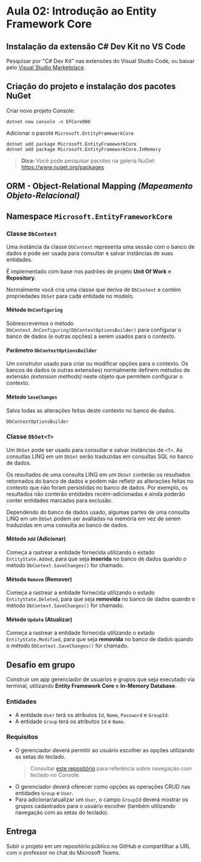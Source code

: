 # Aula 02: Introdução ao Entity Framework Core

## Instalação da extensão C# Dev Kit no VS Code

Pesquisar por "C# Dev Kit" nas extensões do Visual Studio Code, ou baixar pelo [Visual Studio Marketplace](https://marketplace.visualstudio.com/items?itemName=ms-dotnettools.csdevkit).

## Criação do projeto e instalação dos pacotes NuGet

Criar novo projeto Console:

```
dotnet new console -n EFCore000
```

Adicionar o pacote `Microsoft.EntityFrameworkCore`

```
dotnet add package Microsoft.EntityFrameworkCore
dotnet add package Microsoft.EntityFrameworkCore.InMemory
```

> **Dica:** Você pode pesquisar pacotes na galeria NuGet: https://www.nuget.org/packages

## ORM - Object-Relational Mapping _(Mapeamento Objeto-Relacional)_

## Namespace `Microsoft.EntityFrameworkCore`

### Classe `DbContext`

Uma instância da classe `DbContext` representa uma sessão com o banco de dados e pode ser usada para consultar e salvar instâncias de suas entidades.

É implementado com base nos padrões de projeto **Unit Of Work** e **Repository**.

Normalmente você cria uma classe que deriva de `DbContext` e contém propriedades `DbSet` para cada entidade no modelo.

#### Método `OnConfiguring`

Sobrescrevemos o método `DbContext.OnConfiguring(DbContextOptionsBuilder)` para configurar o banco de dados (e outras opções) a serem usados para o contexto.

#### Parâmetro `DbContextOptionsBuilder`

Um construtor usado para criar ou modificar opções para o contexto. Os bancos de dados (e outras extensões) normalmente definem métodos de extensão _(extension methods)_ neste objeto que permitem configurar o contexto.

#### Método `SaveChanges`

Salva todas as alterações feitas deste contexto no banco de dados.

`DbContextOptionsBuilder`

### Classe `DbSet<T>`

Um `DbSet` pode ser usado para consultar e salvar instâncias de `<T>`. As consultas LINQ em um `DbSet` serão traduzidas em consultas SQL no banco de dados.

Os resultados de uma consulta LINQ em um `DbSet` conterão os resultados retornados do banco de dados e podem não refletir as alterações feitas no contexto que não foram persistidas no banco de dados. Por exemplo, os resultados não conterão entidades recém-adicionadas e ainda poderão conter entidades marcadas para exclusão.

Dependendo do banco de dados usado, algumas partes de uma consulta LINQ em um `DbSet` podem ser avaliadas na memória em vez de serem traduzidas em uma consulta ao banco de dados.

#### Método `Add` (Adicionar)

Começa a rastrear a entidade fornecida utilizando o estado `EntityState.Added`, para que seja **inserida** no banco de dados quando o método `DbContext.SaveChanges()` for chamado.

#### Método `Remove` (Remover)

Começa a rastrear a entidade fornecida utilizando o estado `EntityState.Deleted`, para que seja **removida** no banco de dados quando o método `DbContext.SaveChanges()` for chamado.

#### Método `Update` (Atualizar)

Começa a rastrear a entidade fornecida utilizando o estado `EntityState.Modified`, para que seja **removida** no banco de dados quando o método `DbContext.SaveChanges()` for chamado.

## Desafio em grupo

Construir um app gerenciador de usuários e grupos que seja executado via terminal, utilizando **Entity Framework Core** e **In-Memory Database**.

### Entidades

- A entidade `User` terá os atributos `Id`, `Name`, `Password` e `GroupId`.
- A entidade `Group` terá os atributos `Id` e `Name`.

### Requisitos

- O gerenciador deverá permitir ao usuário escolher as opções utilizando as setas do teclado.
  > Consultar [este repositório](https://github.com/ricardogerbaudo/Console.InteractiveMenu) para referência sobre navegação com teclado no Console.
- O gerenciador deverá oferecer como opções as operações CRUD nas entidades `Group` e `User`.
- Para adicionar/atualizar um `User`, o campo `GroupId` deverá mostrar os grupos cadastrados para o usuário escolher (também utilizando navegação com as setas do teclado).

## Entrega

Subir o projeto em um repositório público no GitHub e compartilhar a URL com o professor no chat do Microsoft Teams.
